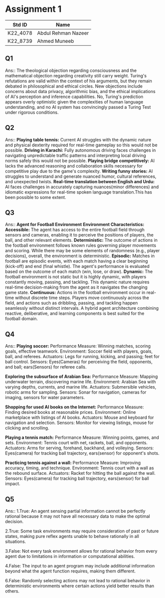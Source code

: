 # Assignment 1
|Std ID|Name|
|------|-|
|K22_4078|Abdul Rehman Nazeer|
|K22_8739|Ahmed Muneeb|

## Q1
Ans::
The theological objection regarding consciousness and the mathematical objection regarding creativity still carry weight.
Turing's refutations are valid within the context of his arguments, but they remain debated in philosophical and ethical circles.
New objections include concerns about data privacy, algorithmic bias, and the ethical implications of AI's perception and inference capabilities.
No, Turing's prediction appears overly optimistic given the complexities of human language understanding, and no AI system has convincingly passed a Turing Test under rigorous conditions.

## Q2
Ans::
**Playing table tennis:** Current AI struggles with the dynamic nature and physical dexterity required for real-time gameplay so this would not be possible.
**Driving in Karachi:** Fully autonomous driving faces challenges in navigating unpredictable traffic patterns and interpreting local driving norms safely this would not be possible.
**Playing bridge competitively:** AI lacks the advanced reasoning and collaboration skills necessary for competitive play due to the game's complexity.
**Writing funny stories:** AI struggles to understand and generate nuanced humor, cultural references, and unexpected twists.
**Real-time translation between English and Urdu:** AI faces challenges in accurately capturing nuances(minor differences) and idiomatic expressions for real-time spoken language translation.This has been possible to some extent.

## Q3
Ans::
**Agent for Football Environment**
**Environment Characteristics:**
**Accessible:** The agent has access to the entire football field through sensors and cameras, enabling it to perceive the positions of players, the ball, and other relevant elements.
**Deterministic:** The outcome of actions in the football environment follows known rules governing player movements and scoring. While there may be some elements of randomness (e.g., player decisions), overall, the environment is deterministic.
**Episodic:** Matches in football are episodic events, with each match having a clear beginning (kick-off) and end (final whistle). The agent's performance is evaluated based on the outcome of each match (win, lose, or draw).
**Dynamic:** The football environment is not static but it is highly dynamic, with players constantly moving, passing, and tackling. This dynamic nature requires real-time decision-making from the agent as it navigates the changing game state.
**Continuous:** Actions in the football environment occur in real-time without discrete time steps. Players move continuously across the field, and actions such as dribbling, passing, and tackling happen seamlessly without distinct intervals.
A hybrid agent architecture combining reactive, deliberative, and learning components is best suited for the football domain.

## Q4
Ans::
**Playing soccer:**
Performance Measure: Winning matches, scoring goals, effective teamwork.
Environment: Soccer field with players, goals, ball, and referees.
Actuators: Legs for running, kicking, and passing; feet for ball control.
Sensors: Eyes(Cameras) for perceiving the field, opponents, and ball; ears(Sensors) for referee calls.

**Exploring the subsurface of Arabian Sea:**
Performance Measure: Mapping underwater terrain, discovering marine life.
Environment: Arabian Sea with varying depths, currents, and marine life.
Actuators: Submersible vehicles, robotic arms for sampling.
Sensors: Sonar for navigation, cameras for imaging, sensors for water parameters.

**Shopping for used AI books on the Internet:**
Performance Measure: Finding desired books at reasonable prices.
Environment: Online marketplace with listings of AI books.
Actuators: Mouse and keyboard for navigation and selection.
Sensors: Monitor for viewing listings, mouse for clicking and scrolling.

**Playing a tennis match:**
Performance Measure: Winning points, games, and sets.
Environment: Tennis court with net, rackets, ball, and opponents.
Actuators: Arms for serving, forehand, backhand, and volleying.
Sensors: Eyes(camera) for tracking ball trajectory, ears(sensor) for opponent's shots.

**Practicing tennis against a wall:**
Performance Measure: Improving accuracy, timing, and technique.
Environment: Tennis court with a wall as the rebound surface.
Actuators: Racket for hitting the ball against the wall.
Sensors: Eyes(camera) for tracking ball trajectory, ears(sensor) for ball impact.

## Q5
Ans::
1.True:
An agent sensing partial information cannot be perfectly rational because it may not have all necessary data to make the optimal decision.

2.True:
Some task environments may require consideration of past or future states, making pure reflex agents unable to behave rationally in all situations.

3.False:
Not every task environment allows for rational behavior from every agent due to limitations in information or computational abilities.

4.False:
The input to an agent program may include additional information beyond what the agent function requires, making them different.

6.False:
Randomly selecting actions may not lead to rational behavior in deterministic environments where certain actions yield better results than others.
